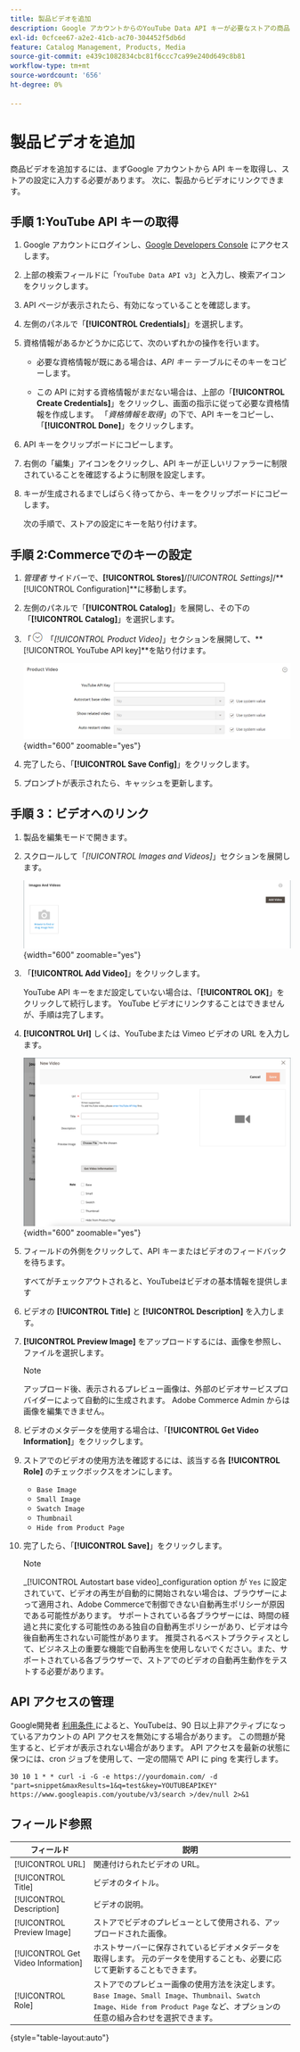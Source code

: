 ```yaml
---
title: 製品ビデオを追加
description: Google アカウントからのYouTube Data API キーが必要なストアの商品ビデオを設定し、商品のビデオリンクを追加する方法を説明します。
exl-id: 0cfcee67-a2e2-41cb-ac70-304452f5db6d
feature: Catalog Management, Products, Media
source-git-commit: e439c1082834cbc81f6ccc7ca99e240d649c8b81
workflow-type: tm+mt
source-wordcount: '656'
ht-degree: 0%

---
```


# 製品ビデオを追加

商品ビデオを追加するには、まずGoogle アカウントから API キーを取得し、ストアの設定に入力する必要があります。 次に、製品からビデオにリンクできます。

## 手順 1:YouTube API キーの取得

1. Google アカウントにログインし、[Google Developers Console][1] にアクセスします。

1. 上部の検索フィールドに「`YouTube Data API v3`」と入力し、検索アイコンをクリックします。

1. API ページが表示されたら、有効になっていることを確認します。

1. 左側のパネルで「**[!UICONTROL Credentials]**」を選択します。

1. 資格情報があるかどうかに応じて、次のいずれかの操作を行います。

   - 必要な資格情報が既にある場合は、_API キー_ テーブルにそのキーをコピーします。

   - この API に対する資格情報がまだない場合は、上部の「**[!UICONTROL Create Credentials]**」をクリックし、画面の指示に従って必要な資格情報を作成します。 「_資格情報を取得_」の下で、API キーをコピーし、「**[!UICONTROL Done]**」をクリックします。

1. API キーをクリップボードにコピーします。

1. 右側の「編集」アイコンをクリックし、API キーが正しいリファラーに制限されていることを確認するように制限を設定します。

1. キーが生成されるまでしばらく待ってから、キーをクリップボードにコピーします。

   次の手順で、ストアの設定にキーを貼り付けます。

## 手順 2:Commerceでのキーの設定

1. _管理者_ サイドバーで、**[!UICONTROL Stores]**/_[!UICONTROL Settings]_/**[!UICONTROL Configuration]**に移動します。

1. 左側のパネルで「**[!UICONTROL Catalog]**」を展開し、その下の「**[!UICONTROL Catalog]**」を選択します。

1. 「![ 展開セレクター ](../assets/icon-display-expand.png) 「_[!UICONTROL Product Video]_」セクションを展開して、**[!UICONTROL YouTube API key]**を貼り付けます。

   ![ 製品ビデオ設定 ](../configuration-reference/catalog/assets/catalog-product-video.png){width="600" zoomable="yes"}

1. 完了したら、「**[!UICONTROL Save Config]**」をクリックします。

1. プロンプトが表示されたら、キャッシュを更新します。

## 手順 3：ビデオへのリンク

1. 製品を編集モードで開きます。

1. スクロールして「_[!UICONTROL Images and Videos]_」セクションを展開します。

   ![ 画像とビデオ ](./assets/product-simple-images-videos.png){width="600" zoomable="yes"}

1. 「**[!UICONTROL Add Video]**」をクリックします。

   YouTube API キーをまだ設定していない場合は、「**[!UICONTROL OK]**」をクリックして続行します。 YouTube ビデオにリンクすることはできませんが、手順は完了します。

1. **[!UICONTROL Url]** しくは、YouTubeまたは Vimeo ビデオの URL を入力します。

   ![ 製品の新しいビデオ ](./assets/product-video-add.png){width="600" zoomable="yes"}

1. フィールドの外側をクリックして、API キーまたはビデオのフィードバックを待ちます。

   すべてがチェックアウトされると、YouTubeはビデオの基本情報を提供します

1. ビデオの **[!UICONTROL Title]** と **[!UICONTROL Description]** を入力します。

1. **[!UICONTROL Preview Image]** をアップロードするには、画像を参照し、ファイルを選択します。

   >[!NOTE]
   >
   >アップロード後、表示されるプレビュー画像は、外部のビデオサービスプロバイダーによって自動的に生成されます。 Adobe Commerce Admin からは画像を編集できません。

1. ビデオのメタデータを使用する場合は、「**[!UICONTROL Get Video Information]**」をクリックします。

1. ストアでのビデオの使用方法を確認するには、該当する各 **[!UICONTROL Role]** のチェックボックスをオンにします。

   - `Base Image`
   - `Small Image`
   - `Swatch Image`
   - `Thumbnail`
   - `Hide from Product Page`

1. 完了したら、「**[!UICONTROL Save]**」をクリックします。

   >[!NOTE]
   >
   >_[!UICONTROL Autostart base video]_configuration option が `Yes` に設定されていて、ビデオの再生が自動的に開始されない場合は、ブラウザーによって適用され、Adobe Commerceで制御できない自動再生ポリシーが原因である可能性があります。 サポートされている各ブラウザーには、時間の経過と共に変化する可能性のある独自の自動再生ポリシーがあり、ビデオは今後自動再生されない可能性があります。 推奨されるベストプラクティスとして、ビジネス上の重要な機能で自動再生を使用しないでください。また、サポートされている各ブラウザーで、ストアでのビデオの自動再生動作をテストする必要があります。

## API アクセスの管理

Google開発者 [ 利用条件 ] によると、YouTubeは、90 日以上非アクティブになっているアカウントの API アクセスを無効にする場合があります。 この問題が発生すると、ビデオが表示されない場合があります。 API アクセスを最新の状態に保つには、cron ジョブを使用して、一定の間隔で API に ping を実行します。

```code
30 10 1 * * curl -i -G -e https://yourdomain.com/ -d "part=snippet&maxResults=1&q=test&key=YOUTUBEAPIKEY" https://www.googleapis.com/youtube/v3/search >/dev/null 2>&1
```

## フィールド参照

| フィールド | 説明 |
|--- |--- |
| [!UICONTROL URL] | 関連付けられたビデオの URL。 |
| [!UICONTROL Title] | ビデオのタイトル。 |
| [!UICONTROL Description] | ビデオの説明。 |
| [!UICONTROL Preview Image] | ストアでビデオのプレビューとして使用される、アップロードされた画像。 |
| [!UICONTROL Get Video Information] | ホストサーバーに保存されているビデオメタデータを取得します。 元のデータを使用することも、必要に応じて更新することもできます。 |
| [!UICONTROL Role] | ストアでのプレビュー画像の使用方法を決定します。 `Base Image`、`Small Image`、`Thumbnail`、`Swatch Image`、`Hide from Product Page` など、オプションの任意の組み合わせを選択できます。 |

{style="table-layout:auto"}

[1]: https://console.developers.google.com/
[利用条件]: https://developers.google.com/youtube/terms/developer-policies#d.-accessing-youtube-api-services
